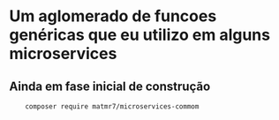 # Um aglomerado de funcoes genéricas que eu utilizo em alguns microservices

## Ainda em fase inicial de construção

```bash
    composer require matmr7/microservices-commom
```

